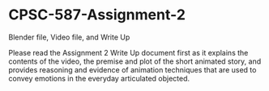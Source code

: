 # CPSC-587-Assignment-2
Blender file, Video file, and Write Up

Please read the Assignment 2 Write Up document first as it explains the contents of the video, the premise and plot of the short animated story, and provides reasoning and evidence of animation techniques that are used to convey emotions in the everyday articulated objected. 
